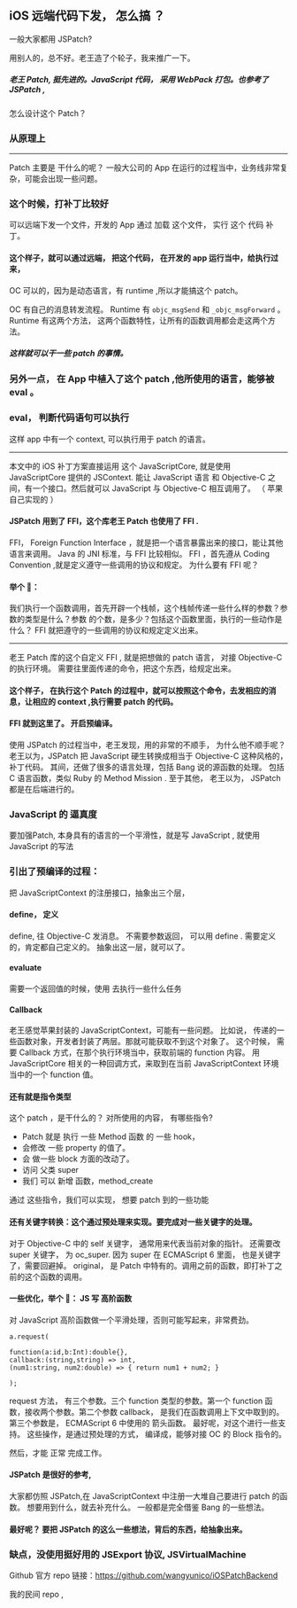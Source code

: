 

## iOS 远端代码下发， 怎么搞 ？
一般大家都用 JSPatch?

用别人的，总不好。老王造了个轮子，我来推广一下。
##### 老王 Patch, 挺先进的。JavaScript 代码， 采用 WebPack 打包。也参考了 JSPatch ,

怎么设计这个 Patch？
### 从原理上

---

Patch 主要是 干什么的呢？
一般大公司的 App 在运行的过程当中，业务线非常复杂，可能会出现一些问题。
### 这个时候，打补丁比较好
可以远端下发一个文件，开发的 App 通过 加载 这个文件，
实行 这个 代码 补丁。
#### 这个样子，就可以通过远端， 把这个代码， 在开发的 app 运行当中，给执行过来，
OC 可以的，因为是动态语言，有 runtime ,所以才能搞这个 patch。

OC 有自己的消息转发流程。 Runtime 有 `objc_msgSend` 和 `_objc_msgForward`  。
Runtime 有这两个方法，
这两个函数特性，让所有的函数调用都会走这两个方法。
##### 这样就可以干一些 patch 的事情。

### 另外一点， 在 App 中植入了这个 patch ,他所使用的语言，能够被 eval 。
### eval， 判断代码语句可以执行
这样 app 中有一个 context, 可以执行用于 patch 的语言。

<hr>

本文中的 iOS 补丁方案直接运用 这个 JavaScriptCore,
就是使用 JavaScriptCore 提供的 JSContext.
能让 JavaScript 语言 和 Objective-C 之间，有一个接口。然后就可以 JavaScript 与 Objective-C 相互调用了。
（ 苹果自己实现的 ）


#### JSPatch 用到了 FFI，这个库老王 Patch 也使用了 FFI .
FFI， Foreign Function Interface ，就是把一个语言暴露出来的接口，能让其他语言来调用。
Java 的 JNI 标准，与 FFI 比较相似。
FFI ，首先遵从 Coding Convention ,就是定义遵守一些调用的协议和规定。
为什么要有 FFI 呢？
#### 举个 🌰：
我们执行一个函数调用，首先开辟一个栈帧，这个栈帧传递一些什么样的参数？参数的类型是什么？参数 的个数，是多少？包括这个函数里面，执行的一些动作是什么？
FFI 就把遵守的一些调用的协议和规定定义出来。

<hr>

老王 Patch 库的这个自定义 FFI , 就是把想做的 patch 语言， 对接 Objective-C 的执行环境。
需要往里面传递的命令，把这个东西，给规定出来。
#### 这个样子， 在执行这个 Patch 的过程中，就可以按照这个命令，去发相应的消息，让相应的 context ,执行需要 patch 的代码。
#### FFI 就到这里了。 开启预编译。
使用 JSPatch 的过程当中，老王发现，用的非常的不顺手，
为什么他不顺手呢？
老王以为，JSPatch 把 JavaScript 硬生转换成相当于 Objective-C 这种风格的，补丁代码。
其间，还做了很多的语言处理，包括 Bang 说的源函数的处理。
包括 C 语言函数，类似 Ruby 的 Method Mission .
至于其他， 老王以为， JSPatch 都是在后端进行的。
### JavaScript 的 逼真度
要加强Patch, 本身具有的语言的一个平滑性，就是写 JavaScript , 就使用 JavaScript 的写法
### 引出了预编译的过程：
把 JavaScriptContext 的注册接口，抽象出三个层，
#### define， 定义
define, 往 Objective-C 发消息。 不需要参数返回， 可以用 define .
需要定义的，肯定都自己定义的。
抽象出这一层，就可以了。
#### evaluate
需要一个返回值的时候，使用
去执行一些什么任务
#### Callback
老王感觉苹果封装的 JavaScriptContext，可能有一些问题。
比如说， 传递的一些函数对象，开发者封装了两层。那就可能获取不到这个对象了。
这个时候， 需要 Callback 方式，在那个执行环境当中，获取前端的 function 内容。
用 JavaScriptCore 相关的一种回调方式，来取到在当前 JavaScriptContext 环境 当中的一个 function 值。

#### 还有就是指令类型
这个 patch ，是干什么的？ 对所使用的内容， 有哪些指令?
* Patch 就是 执行 一些 Method 函数 的 一些 hook，
* 会修改 一些 property 的值了。
* 会 做一些 block 方面的改动了。
* 访问 父类 super
* 我们 可以 新增 函数，method_create

通过 这些指令，我们可以实现， 想要 patch 到的一些功能

#### 还有关键字转换：这个通过预处理来实现。要完成对一些关键字的处理。
对于 Objective-C 中的 self 关键字， 通常用来代表当前对象的指针。
还需要改 super 关键字， 为 oc_super. 因为 super 在 ECMAScript 6 里面， 也是关键字了，需要回避掉。
original， 是 Patch 中特有的。调用之前的函数，即打补丁之前的这个函数的调用。
#### 一些优化，举个 🌰： JS 写 高阶函数


对 JavaScript 高阶函数做一个平滑处理，否则可能写起来，非常费劲。
```
a.request( 

function(a:id,b:Int):double{},
callback:(string,string) => int,
(num1:string, num2:double) => { return num1 + num2; } 

);
```

request 方法， 有三个参数。三个 function 类型的参数。第一个 function 函数，接收两个参数。第二个参数 callback， 是我们在函数调用上下文中取到的。第三个参数是， ECMAScript 6 中使用的 箭头函数。
最好呢，对这个进行一些支持。
这些操作，是通过预处理的方式，
编译成，能够对接 OC 的 Block 指令的。


然后，才能 正常 完成工作。

#### JSPatch 是很好的参考,
大家都仿照 JSPatch,在 JavaScriptContext 中注册一大堆自己要进行 patch 的函数。
想要用到什么，就去补充什么。
一般都是完全借鉴 Bang 的一些想法。
#### 最好呢？ 要把 JSPatch 的这么一些想法，背后的东西，给抽象出来。


### 缺点，没使用挺好用的 JSExport 协议, JSVirtualMachine


Github 官方 repo 链接：https://github.com/wangyunico/iOSPatchBackend

我的民间 repo , 



